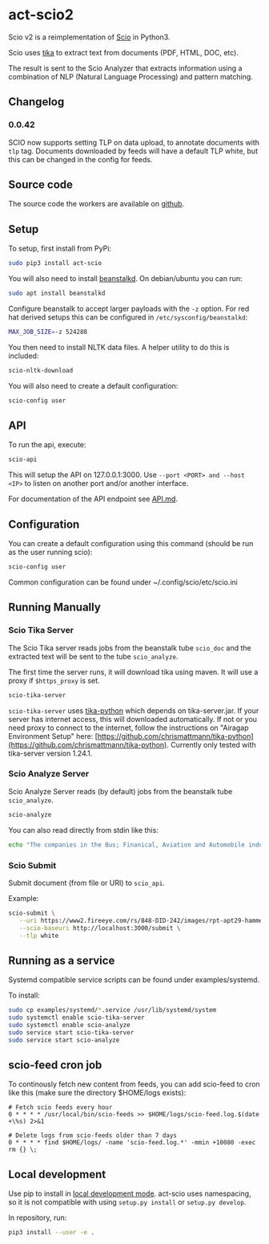 # act-scio2
Scio v2 is a reimplementation of [Scio](https://github.com/mnemonic-no/act-scio) in Python3.

Scio uses [tika](https://tika.apache.org) to extract text from documents (PDF, HTML, DOC, etc).

The result is sent to the Scio Analyzer that extracts information using a combination of NLP
(Natural Language Processing) and pattern matching.

## Changelog

### 0.0.42

SCIO now supports setting TLP on data upload, to annotate documents with `tlp` tag. Documents downloaded by feeds will have a default TLP white, but this can be changed in the config for feeds.

## Source code

The source code the workers are available on [github](https://github.com/mnemonic-no/act-scio2).

## Setup

To setup, first install from PyPi:

```bash
sudo pip3 install act-scio
```

You will also need to install [beanstalkd](https://beanstalkd.github.io/). On debian/ubuntu you can run:

```bash
sudo apt install beanstalkd
```

Configure beanstalk to accept larger payloads with the `-z` option. For red hat derived setups this can be configured in `/etc/sysconfig/beanstalkd`:

```bash
MAX_JOB_SIZE=-z 524288
```

You then need to install NLTK data files. A helper utility to do this is included:

```bash
scio-nltk-download
```

You will also need to create a default configuration:

```bash
scio-config user
```

## API

To run the api, execute:


```bash
scio-api
```

This will setup the API on 127.0.0.1:3000. Use `--port <PORT> and --host <IP>` to listen on another port and/or another interface.

For documentation of the API endpoint see [API.md](API.md).

## Configuration

You can create a default configuration using this command (should be run as the user running scio):

```bash
scio-config user
```

Common configuration can be found under ~/.config/scio/etc/scio.ini

## Running Manually

### Scio Tika Server

The Scio Tika server reads jobs from the beanstalk tube `scio_doc` and the extracted text will be sent to the tube `scio_analyze`.

The first time the server runs, it will download tika using maven. It will use a proxy if `$https_proxy` is set.

```bash
scio-tika-server
```

`scio-tika-server` uses [tika-python](https://github.com/chrismattmann/tika-python) which depends on tika-server.jar. If your server has internet access, this will downloaded automatically. If not or you need proxy to connect to the internet, follow the instructions on "Airagap Environment Setup" here: [https://github.com/chrismattmann/tika-python](https://github.com/chrismattmann/tika-python). Currently only tested with tika-server version 1.24.1.

### Scio Analyze Server

Scio Analyze Server reads (by default) jobs from the beanstalk tube `scio_analyze`.

```bash
scio-analyze
```

You can also read directly from stdin like this:

```bash
echo "The companies in the Bus; Finanical, Aviation and Automobile industry are large." | scio-analyze --beanstalk=
```

### Scio Submit

Submit document (from file or URI) to `scio_api`.

Example:

```bash
scio-submit \
   --uri https://www2.fireeye.com/rs/848-DID-242/images/rpt-apt29-hammertoss.pdf \
   --scio-baseuri http://localhost:3000/submit \
   --tlp white
```

## Running as a service

Systemd compatible service scripts can be found under examples/systemd.

To install:

```bash
sudo cp examples/systemd/*.service /usr/lib/systemd/system
sudo systemctl enable scio-tika-server
sudo systemctl enable scio-analyze
sudo service start scio-tika-server
sudo service start scio-analyze
```

## scio-feed cron job

To continously fetch new content from feeds, you can add scio-feed to cron like this (make sure the directory $HOME/logs exists):

```
# Fetch scio feeds every hour
0 * * * * /usr/local/bin/scio-feeds >> $HOME/logs/scio-feed.log.$(date +\%s) 2>&1

# Delete logs from scio-feeds older than 7 days
0 * * * * find $HOME/logs/ -name 'scio-feed.log.*' -mmin +10080 -exec rm {} \;
```

## Local development

Use pip to install in [local development mode](https://pip.pypa.io/en/stable/reference/pip_install/#editable-installs). act-scio uses namespacing, so it is not compatible with using `setup.py install` or `setup.py develop`.

In repository, run:

```bash
pip3 install --user -e .
```
